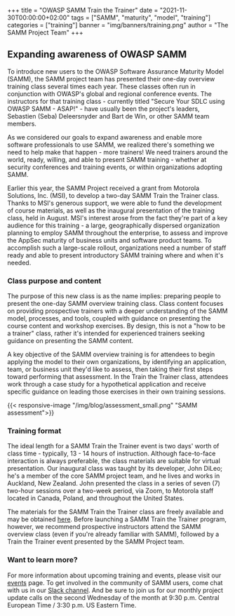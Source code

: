 +++
title = "OWASP SAMM Train the Trainer"
date = "2021-11-30T00:00:00+02:00"
tags = ["SAMM", "maturity", "model", "training"]
categories = ["training"]
banner = "img/banners/training.png"
author = "The SAMM Project Team"
+++

## Expanding awareness of OWASP SAMM

To introduce new users to the OWASP Software Assurance Maturity Model (SAMM), the SAMM project team has presented their one-day overview training class several times each year. These classes often run in conjunction with OWASP's global and regional conference events. The instructors for that training class - currently titled "Secure Your SDLC using OWASP SAMM - ASAP!" - have usually been the project's leaders, Sebastien (Seba) Deleersnyder and Bart de Win, or other SAMM team members. 
 
As we considered our goals to expand awareness and enable more software professionals to use SAMM, we realized there's something we need to help make that happen - more trainers! We need trainers around the world, ready, willing, and able to present SAMM training - whether at security conferences and training events, or within organizations adopting SAMM.
 
Earlier this year, the SAMM Project received a grant from Motorola Solutions, Inc. (MSI), to develop a two-day SAMM Train the Trainer class. Thanks to MSI's generous support, we were able to fund the development of course materials, as well as the inaugural presentation of the training class, held in August. MSI's interest arose from the fact they're part of a key audience for this training - a large, geographically dispersed organization planning to employ SAMM throughout the enterprise, to assess and improve the AppSec maturity of business units and software product teams. To accomplish such a large-scale rollout, organizations need a number of staff ready and able to present introductory SAMM training where and when it's needed.
 
### Class purpose and content
 
The purpose of this new class is as the name implies: preparing people to present the one-day SAMM overview training class. Class content focuses on providing prospective trainers with a deeper understanding of the SAMM model, processes, and tools, coupled with guidance on presenting the course content and workshop exercises. By design, this is not a "how to be a trainer" class, rather it's intended for experienced trainers seeking guidance on presenting the SAMM content.
 
A key objective of the SAMM overview training is for attendees to begin applying the model to their own organizations, by identifying an application, team, or business unit they'd like to assess, then taking their first steps toward performing that assessment. In the Train the Trainer class, attendees work through a case study for a hypothetical application and receive specific guidance on leading those exercises in their own training sessions.

{{< responsive-image  "/img/blog/assessment_small.png" "SAMM assessment">}}
 
### Training format
 
The ideal length for a SAMM Train the Trainer event is two days' worth of class time - typically, 13 - 14 hours of instruction. Although face-to-face interaction is always preferable, the class materials are suitable for virtual presentation. Our inaugural class was taught by its developer, John DiLeo; he's a member of the core SAMM project team, and he lives and works in Auckland, New Zealand. John presented the class in a series of seven (7) two-hour sessions over a two-week period, via Zoom, to Motorola staff located in Canada, Poland, and throughout the United States. 
 
The materials for the SAMM Train the Trainer class are freely available and may be obtained [here](https://drive.google.com/drive/folders/1MWN_Yzf7dW5aA0rYXkUyUb3R4g6F3Yna?usp=sharing). Before launching a SAMM Train the Trainer program, however, we recommend prospective instructors attend the SAMM overview class (even if you're already familiar with SAMM), followed by a Train the Trainer event presented by the SAMM Project team. 
 
### Want to learn more?
 
For more information about upcoming training and events, please visit our [events](/events) page. To get involved in the community of SAMM users, come chat with us in our [Slack channel](https://owasp.slack.com/messages/C0VF1EJGH). And be sure to join us for our monthly project update calls on the second Wednesday of the month at 9:30 p.m. Central European Time / 3:30 p.m. US Eastern Time.
